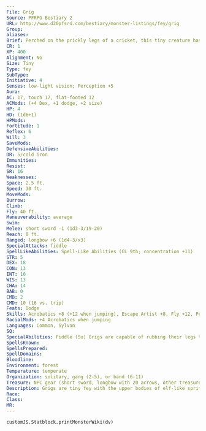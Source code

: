 ```yaml
---
File: Grig
Source: PFRPG Bestiary 2
URL: http://www.d20pfsrd.com/bestiary/monster-listings/fey/grig
Group: 
aliases: 
Brief: Perched on the prickly legs of a cricket, this tiny creature has gossamer wings and the upper body of an elven woman.
CR: 1
XP: 400
Alignment: NG
Size: Tiny
Type: fey
SubType: 
Initiative: 4
Senses: low-light vision; Perception +5
Aura: 
AC: 17, touch 17, flat-footed 12
ACMods: (+4 Dex, +1 dodge, +2 size)
HP: 4
HD: (1d6+1)
HPMods: 
Fortitude: 1
Reflex: 6
Will: 3
SaveMods: 
DefensiveAbilities: 
DR: 5/cold iron
Immunities: 
Resist: 
SR: 16
Weaknesses: 
Space: 2.5 ft.
Speed: 30 ft.
MoveMods: 
Burrow: 
Climb: 
Fly: 40 ft.
Maneuverability: average
Swim: 
Melee: short sword -1 (1d3-3/19-20)
Reach: 0 ft.
Ranged: longbow +6 (1d4-3/x3)
SpecialAttacks: fiddle
SpellLikeAbilities: Spell-Like Abilities (CL 9th; concentration +11)   3/day-disguise self, entangle (DC 13), invisibility (self only), pyrotechnics (DC 14)
STR: 5
DEX: 18
CON: 13
INT: 10
WIS: 13
CHA: 14
BAB: 0
CMB: 2
CMD: 10 (16 vs. trip)
Feats: Dodge
Skills: Acrobatics +8 (+12 when jumping), Escape Artist +8, Fly +12, Perception +5, Perform (string) +6, Stealth +16
RacialMods: +4 Acrobatics when jumping
Languages: Common, Sylvan
SQ: 
SpecialAbilities: Fiddle (Su) Grigs are capable of rubbing their legs together like a cricket to create a surprisingly pleasant sound not unlike that of a tiny fiddle. As a standard action, a grig can create a catchy tune that compels any creature within a 20-foot spread to dance and caper. A creature can resist this compulsion by making a DC 12 Will save. Creatures that fail are compelled to dance and shuffle their feet, and are effectively staggered as long as the grig continues to fiddle. A grig can maintain this effect for up to 10 rounds per day by concentrating. Once a creature makes the save against a grig's fiddle, it is immune to further fiddle effects from that grig for 24 hours. This is a sonic mind-affecting effect. The save DC is Charisma-based.
SpellsKnown: 
SpellsPrepared: 
SpellDomains: 
Bloodline: 
Environment: forest
Temperature: temperate
Organization: solitary, gang (2-5), or band (6-11)
Treasure: NPC gear (short sword, longbow with 20 arrows, other treasure)
Description: Grigs are tiny fey with the upper bodies of elf-like sprites and cricket bodies below. Their humanoid features vary wildly in individual appearance, but they usually wear their brown, silver, or green hair long and uncombed. In most cases, grigs' skin bears gold or green stripes or markings, and their legs are brightly colored. They prefer to eschew clothes entirely, wearing clothing only when such apparel has desirable magical effects. Grigs stand 1-1/2 feet tall, and weigh just under 10 pounds.  Grigs make their homes in thick woods alongside rolling hills, often near bodies of water. In every grig community may be found a clearing where the group observes the moon during its many lunar holidays.  Despite their tiny size, grigs are eager to confront evil and vanquish ugliness-as a result, grigs often find themselves in trouble. They rarely attack directly, instead preferring the element of surprise. In combat, grigs maintain their distance and either depend on their spell-like abilities or fire their longbows from afar. Grigs use their movement to their advantage, frequently jumping about their enemies or flying beyond their reach.  Gigs excel at music, and can create lively ditties simply by sawing their legs against their bodies. Grig music often stirs people to dance, even when the grigs don't enhance their music with supernatural compulsions. In addition to loving music, grigs enjoy the visual arts, especially paintings and sketches, and they often decorate their homes with bright colors and delightful images.
Race: 
Class: 
MR: 
---
```

```dataviewjs
customJS.Statblock.printMonsterWiki(dv)
```
